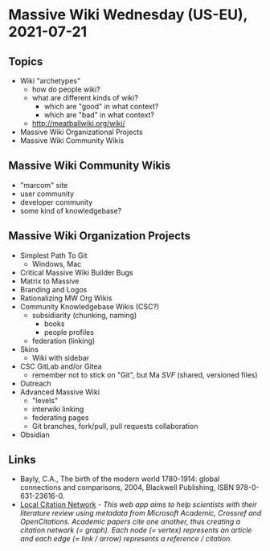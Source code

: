 # Massive Wiki Wednesday (US-EU), 2021-07-21

## Topics

- Wiki "archetypes"
    - how do people wiki?
    - what are different kinds of wiki?
        - which are "good" in what context?
        - which are "bad" in what context?
    - http://meatballwiki.org/wiki/
- Massive Wiki Organizational Projects
- Massive Wiki Community Wikis

## Massive Wiki Community Wikis

- "marcom" site
- user community
- developer community
- some kind of knowledgebase?

## Massive Wiki Organization Projects

- Simplest Path To Git
    - Windows, Mac
- Critical Massive Wiki Builder Bugs
- Matrix to Massive
- Branding and Logos
- Rationalizing MW Org Wikis
- Community Knowledgebase Wikis (CSC?)
    - subsidiarity (chunking, naming)
        - books
        - people profiles
    - federation (linking)
- Skins
    - Wiki with sidebar
- CSC GitLab and/or Gitea
    - remember not to stick on "Git", but Ma _SVF_ (shared, versioned files)
- Outreach
- Advanced Massive Wiki
    - "levels"
    - interwiki linking
    - federating pages
    - Git branches, fork/pull, pull requests collaboration
- Obsidian

## Links

- Bayly, C.A., The birth of the modern world 1780-1914: global connections and comparisons, 2004, Blackwell Publishing, ISBN 978-0-631-23616-0.
- [Local Citation Network](https://timwoelfle.github.io/Local-Citation-Network/) - _This web app aims to help scientists with their literature review using metadata from Microsoft Academic, Crossref and OpenCitations. Academic papers cite one another, thus creating a citation network (= graph). Each node (= vertex) represents an article and each edge (= link / arrow) represents a reference / citation._

